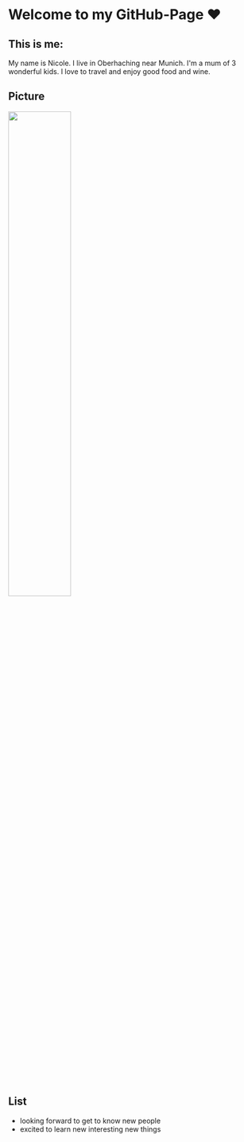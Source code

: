 # Welcome to my GitHub-Page ❤
## This is me:

My name is Nicole. I live in Oberhaching near Munich. I'm a mum of 3 wonderful kids. I love to travel and enjoy good food and wine.

## Picture

<img src="https://github.com/Nicole-Schwarz/Nicole-Schwarz/assets/148331196/865d07ee-4c17-4967-840c-3ada559e7024.png" width=50% height=50%>

## List

- looking forward to get to know new people
- excited to learn new interesting new things 
